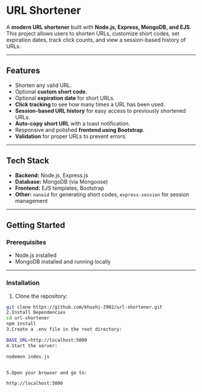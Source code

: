 # URL Shortener

A **modern URL shortener** built with **Node.js, Express, MongoDB, and EJS**.  
This project allows users to shorten URLs, customize short codes, set expiration dates, track click counts, and view a session-based history of URLs.

---

## **Features**

- Shorten any valid URL.
- Optional **custom short code**.
- Optional **expiration date** for short URLs.
- **Click tracking** to see how many times a URL has been used.
- **Session-based URL history** for easy access to previously shortened URLs.
- **Auto-copy short URL** with a toast notification.
- Responsive and polished **frontend using Bootstrap**.
- **Validation** for proper URLs to prevent errors.

---

## **Tech Stack**

- **Backend:** Node.js, Express.js  
- **Database:** MongoDB (via Mongoose)  
- **Frontend:** EJS templates, Bootstrap  
- **Other:** `nanoid` for generating short codes, `express-session` for session management

---

## **Getting Started**

### **Prerequisites**
- Node.js installed  
- MongoDB installed and running locally  

---

### **Installation**

1. Clone the repository:

```bash
git clone https://github.com/khushi-2902/url-shortener.git
2.Install Dependencies
cd url-shortener
npm install
3.Create a .env file in the root directory:

BASE_URL=http://localhost:5000
4.Start the server:

nodemon index.js


5.Open your browser and go to:

http://localhost:5000
